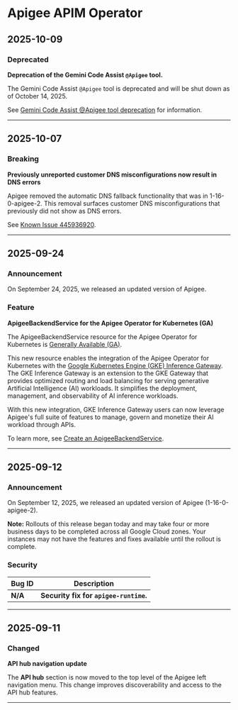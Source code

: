 # Apigee APIM Operator

## 2025-10-09

### Deprecated

**Deprecation of the Gemini Code Assist `@Apigee` tool.**

The Gemini Code Assist `@Apigee` tool is deprecated and will be shut down as of October 14, 2025.

See [Gemini Code Assist @Apigee tool deprecation](https://cloud.google.com/apigee/docs/deprecations/apigee-tool) for information.

---
## 2025-10-07

### Breaking

**Previously unreported customer DNS misconfigurations now result in DNS errors**

Apigee removed the automatic DNS fallback functionality that was in 1-16-0-apigee-2. This removal surfaces customer DNS misconfigurations that previously did not show as DNS errors.

See [Known Issue 445936920](https://cloud.google.com/apigee/docs/release/known-issues#445936920).

---
## 2025-09-24

### Announcement

On September 24, 2025, we released an updated version of Apigee.

### Feature

**ApigeeBackendService for the Apigee Operator for Kubernetes (GA)**

The ApigeeBackendService resource for the Apigee Operator for Kubernetes is [Generally Available (GA)](https://cloud.google.com/products#product-launch-stages).

This new resource enables the integration of the Apigee Operator for Kubernetes with the [Google Kubernetes Engine (GKE) Inference Gateway](https://cloud.google.com/kubernetes-engine/docs/concepts/about-gke-inference-gateway). The GKE Inference Gateway is an extension to the GKE Gateway that provides optimized routing and load balancing for serving generative Artificial Intelligence (AI) workloads. It simplifies the deployment, management, and observability of AI inference workloads.

With this new integration, GKE Inference Gateway users can now leverage Apigee's full suite of features to manage, govern and monetize their AI workload through APIs.

To learn more, see [Create an ApigeeBackendService](https://cloud.google.com/apigee/docs/api-platform/apigee-kubernetes/apigee-apim-operator-apigeebackendservice).

---
## 2025-09-12

### Announcement

On September 12, 2025, we released an updated version of Apigee (1-16-0-apigee-2).

**Note:** Rollouts of this release began today and may take four or more business days to be completed across all Google Cloud zones. Your instances may not have the features and fixes available until the rollout is complete.

### Security

| Bug ID | Description |
| --- | --- |
| **N/A** | **Security fix for `apigee-runtime`.** |

---
## 2025-09-11

### Changed

**API hub navigation update**

The **API hub** section is now moved to the top level of the Apigee left navigation menu. This change improves discoverability and access to the API hub features.

---

